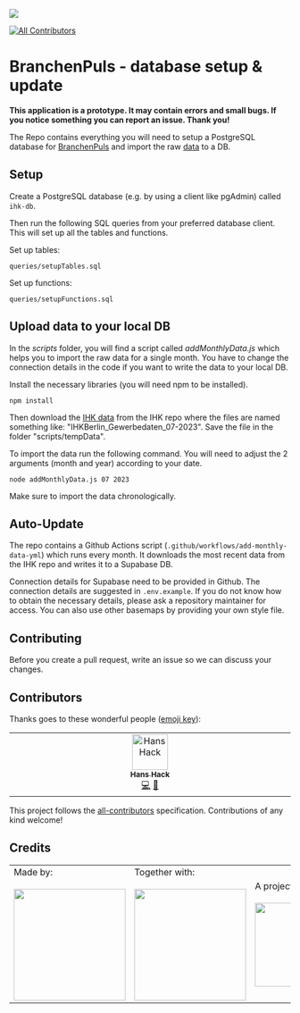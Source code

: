 ![](https://img.shields.io/badge/Built%20with%20%E2%9D%A4%EF%B8%8F-at%20Technologiestiftung%20Berlin-blue)

<!-- ALL-CONTRIBUTORS-BADGE:START - Do not remove or modify this section -->

[![All Contributors](https://img.shields.io/badge/all_contributors-1-orange.svg?style=flat-square)](#contributors-)

<!-- ALL-CONTRIBUTORS-BADGE:END -->

# BranchenPuls - database setup & update

**This application is a prototype. It may contain errors and small bugs. If you notice something you can report an issue. Thank you!**

The Repo contains everything you will need to setup a PostgreSQL database for [BranchenPuls](https://github.com/technologiestiftung/branchenpuls) and import the raw [data](https://github.com/IHKBerlin/IHKBerlin_Gewerbedaten/tree/master/archivedData) to a DB.

## Setup

Create a PostgreSQL database (e.g. by using a client like pgAdmin) called `ihk-db`.

Then run the following SQL queries from your preferred database client. This will set up all the tables and functions.

Set up tables:

```plain
queries/setupTables.sql
```

Set up functions:

```plain
queries/setupFunctions.sql
```

## Upload data to your local DB

In the _scripts_ folder, you will find a script called _addMonthlyData.js_ which helps you to import the raw data for a single month. You have to change the connection details in the code if you want to write the data to your local DB.

Install the necessary libraries (you will need npm to be installed).

```code
npm install
```

Then download the [IHK data](https://github.com/IHKBerlin/IHKBerlin_Gewerbedaten/tree/master/archivedData) from the IHK repo where the files are named something like: "IHKBerlin_Gewerbedaten_07-2023". Save the file in the folder "scripts/tempData".

To import the data run the following command. You will need to adjust the 2 arguments (month and year) according to your date.

```code
node addMonthlyData.js 07 2023
```

Make sure to import the data chronologically.

## Auto-Update

The repo contains a Github Actions script (`.github/workflows/add-monthly-data-yml`) which runs every month. It downloads the most recent data from the IHK repo and writes it to a Supabase DB.

Connection details for Supabase need to be provided in Github. The connection details are suggested in `.env.example`. If you do not know how to obtain the necessary details, please ask a repository maintainer for access. You can also use other basemaps by providing your own style file.

## Contributing

Before you create a pull request, write an issue so we can discuss your changes.

## Contributors

Thanks goes to these wonderful people ([emoji key](https://allcontributors.org/docs/en/emoji-key)):

<!-- ALL-CONTRIBUTORS-LIST:START - Do not remove or modify this section -->
<!-- prettier-ignore-start -->
<!-- markdownlint-disable -->
<table>
  <tbody>
    <tr>
      <td align="center" valign="top" width="14.28%"><a href="https://hanshack.com/"><img src="https://avatars.githubusercontent.com/u/8025164?v=4?s=64" width="64px;" alt="Hans Hack"/><br /><sub><b>Hans Hack</b></sub></a><br /><a href="https://github.com/technologiestiftung/ihk-db/commits?author=hanshack" title="Code">💻</a> <a href="https://github.com/technologiestiftung/ihk-db/commits?author=hanshack" title="Documentation">📖</a></td>
    </tr>
  </tbody>
</table>

<!-- markdownlint-restore -->
<!-- prettier-ignore-end -->

<!-- ALL-CONTRIBUTORS-LIST:END -->

This project follows the [all-contributors](https://github.com/all-contributors/all-contributors) specification. Contributions of any kind welcome!

## Credits

<table>
  <tr>
    <td>
    Made by: <a href="https://odis-berlin.de">
        <br />
        <br />
        <img width="200" src="https://logos.citylab-berlin.org/logo-odis-berlin.svg" />
      </a>
    </td>
    <td>
      Together with: <a href="https://citylab-berlin.org/en/start/">
        <br />
        <br />
        <img width="200" src="https://logos.citylab-berlin.org/logo-citylab-berlin.svg" />
      </a>
    </td>
    <td>
      A project by: <a href="https://www.technologiestiftung-berlin.de/en/">
        <br />
        <br />
        <img width="150" src="https://logos.citylab-berlin.org/logo-technologiestiftung-berlin-en.svg" />
      </a>
    </td>
    <td>
      Supported by <a href="https://www.berlin.de/rbmskzl/">
        <br />
        <br />
        <img width="80" src="https://citylab-berlin.org/wp-content/uploads/2021/12/B_RBmin_Skzl_Logo_DE_V_PT_RGB-300x200.png" />
      </a>
    </td>
  </tr>
</table>
